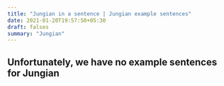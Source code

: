 ```yaml
---
title: "Jungian in a sentence | Jungian example sentences"
date: 2021-01-20T19:57:50+05:30
draft: falses
summary: "Jungian"
---
```

## Unfortunately, we have no example sentences for Jungian                 
